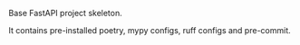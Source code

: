 Base FastAPI project skeleton.

It contains pre-installed poetry, mypy configs, ruff configs and pre-commit.
